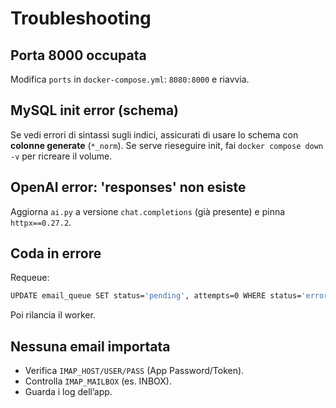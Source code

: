 # Troubleshooting

## Porta 8000 occupata
Modifica `ports` in `docker-compose.yml`: `8080:8000` e riavvia.

## MySQL init error (schema)
Se vedi errori di sintassi sugli indici, assicurati di usare lo schema con **colonne generate** (`*_norm`).
Se serve rieseguire init, fai `docker compose down -v` per ricreare il volume.

## OpenAI error: 'responses' non esiste
Aggiorna `ai.py` a versione `chat.completions` (già presente) e pinna `httpx==0.27.2`.

## Coda in errore
Requeue:
```bash
UPDATE email_queue SET status='pending', attempts=0 WHERE status='error';
```
Poi rilancia il worker.

## Nessuna email importata
- Verifica `IMAP_HOST/USER/PASS` (App Password/Token).
- Controlla `IMAP_MAILBOX` (es. INBOX).
- Guarda i log dell’app.

